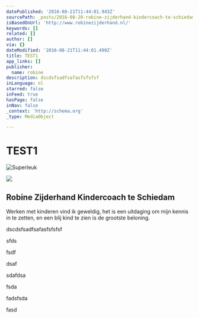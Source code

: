 ```yaml
---
datePublished: '2016-08-21T11:44:01.943Z'
sourcePath: _posts/2016-08-20-robine-zijderhand-kindercoach-te-schiedam.md
isBasedOnUrl: 'http://www.robinezijderhand.nl/'
keywords: []
related: []
author: []
via: {}
dateModified: '2016-08-21T11:44:01.490Z'
title: TEST1
app_links: []
publisher:
  name: robine
description: dscdsfsadfsafasfsfsfsf
inLanguage: nl
starred: false
inFeed: true
hasPage: false
inNav: false
_context: 'http://schema.org'
_type: MediaObject

---
```

# TEST1
![Superleuk](https://the-grid-user-content.s3-us-west-2.amazonaws.com/7d0fc6c3-0c05-4f0f-bd13-7b43a0f8cc3e.jpg)

<article style=""><img src="https://s3-us-west-2.amazonaws.com/the-grid-img/p/d526db8b6cad0ffe9f0d1be83251217736f1aeb3.png" /><h1>Robine Zijderhand Kindercoach te Schiedam</h1><p>Werken met kinderen vind ik geweldig, het is een uitdaging om mijn kennis in te zetten, en een blij kind te zien is de grootste beloning.</p></article>

dscdsfsadfsafasfsfsfsf

sfds

fsdf

dsaf

sdafdsa

fsda

fadsfsda

fasd